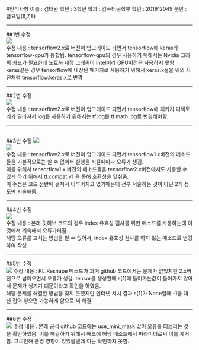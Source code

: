 #인적사항
이름 : 김태완
학년 : 3학년
학과 : 컴퓨터공학부
학번 : 201912049
분반 : 금요일(6,7,8)
<hr>
##1번 수정<br>
<img src = "https://github.com/programofktw/OpenSW_Balloon/assets/100819044/8f2c9228-1220-493c-913b-e6876b441a79">
<br>
수정 내용 : tensorflow2.x로 버전이 업그레이드 되면서 tensorflow에 keras와 tensorflow-gpu가 통합됨.
tensorflow-gpu의 경우 사용하기 위해서는 Nvidia 그래픽 카드가 필요한데
노트북 내장 그래픽이 Intel이라 GPU버전은 사용하지 못함
<br>
keras같은 경우 tensorflow에 내장된 패키지로 사용하기 위해서
keras.x들을 위의 사진처럼
tensorflow.keras.x로 변경
<hr>
##2번 수정<br>
<img src = "https://github.com/programofktw/OpenSW_Balloon/assets/100819044/b9c7fc8d-4dad-4c37-bfc9-5fc803065615">
<br>
수정 내용 : tensorflow2.x로 버전이 업그레이드 되면서 tensorflow에 패키지 디렉토리가 달라져서
log를 사용하기 위해서는 tf.log를 tf.math.log로 변경해야함.
<hr><br>
##3번 수정
<img src = "https://github.com/programofktw/OpenSW_Balloon/assets/100819044/7417d241-8001-4b08-a6bd-0a46e0b2d9ac">
<br>
<img src = "https://github.com/programofktw/OpenSW_Balloon/assets/100819044/70300d1e-1b35-4c82-b949-4edb920dd8d2">
<br>
수정 내용 : tensorflow2.x로 버전이 업그레이드 되면서 tensorflow1.x버전의 메소드들을 기본적으로는 쓸 수 없어서
실행을 시킬때마다 오류가 생김.<br>
이를 위해서 tensorflow1.x 버전의 메소드들을 tensorflow2.x버전에서도 사용할 수 있게 하기 위해서
tf.compat.v1 을 통해 호환성을 맞춰줌.
<br>
이 수정은 코드 전반에 걸쳐서 이루어지고 있기때문에 전부 서술하는 것이 아닌 2개 정도만 서술해둠.

<hr>
##4번 수정<br>
<img src = "https://github.com/programofktw/OpenSW_Balloon/assets/100819044/92ad43da-dc05-47ba-85d3-b91493fe7e11">
<br>
수정 내용 : 본래 깃허브 코드의 경우 index 유효성 검사를 위한 메소드를 사용하는데 이것에서 계속해서 오류가터짐.
<br>
해당 오류를 고치는 방법을 알 수 없어서, index 유효성 검사를 하지 않는 메소드로 변경하여 작성
<hr>
##5번 수정<br>
<img src = "https://github.com/programofktw/OpenSW_Balloon/assets/100819044/f3366161-85d1-47e5-9c16-0d4d36ee658a">
수정 내용 : KL.Reshape 메소드가 과거 github 코드에서는 문제가 없었지만 2.x버전으로 넘어오면서 오류가 생김.
tensor를 생성할때 s[1]에 들어가는값이 들어가지 않아서 문제가 생기기 떄문이라고 확인을 하였음.
<br>
해당 문제를 해결할 방법을 찾지 못했지만 인터넷 서치 결과
s[1]가 None일때 -1을 대신 집어 넣으면 가능하게 함으로 써 해결.
<hr>
##6번 수정<br>
<img src = "https://github.com/programofktw/OpenSW_Balloon/assets/100819044/55e166de-d082-4f15-b877-fb13b90d11db">
수정 내용 : 본래 공식 github 코드에는 use_mini_mask 값이 오류를 터트리는 것을 확인하였음.
이를 해결하기 위해서 애초에 해당 메소드에서 파라미터로써 이를 제거함.
그로인해 분명 영향이 있었을텐데 이는 확인하지 못함.